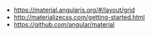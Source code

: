 * https://material.angularjs.org/#/layout/grid
* http://materializecss.com/getting-started.html
* https://github.com/angular/material